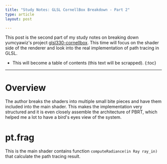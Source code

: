 ```yaml
---
title: "Study Notes: GLSL CornellBox Breakdown - Part 2"
type: article
layout: post

---
```

This post is the second part of my study notes on breaking down yumcyawiz's project [glsl330-cornellbox](https://github.com/yumcyaWiz/glsl330-cornellbox). This time will focus on the shader side of the renderer and look into the real implementation of path tracing in GLSL.

* This will become a table of contents (this text will be scrapped).
{:toc}

---
# Overview

The author breaks the shaders into multiple small bite pieces and have them included into the main shader. This makes the implementation very structured and it is even closely assemble the architecture of PBRT, which helped me a lot to have a bird's eyes view of the system.

# pt.frag
This is the main shader contains function `computeRadiance(in Ray ray_in)` that calculate the path tracing result.